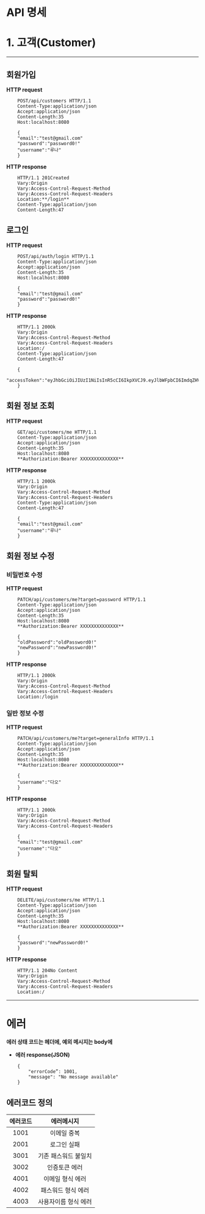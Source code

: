 # API 명세

# 1. 고객(Customer)

---

## 회원가입

**HTTP request**

```
    POST/api/customers HTTP/1.1
    Content-Type:application/json
    Accept:application/json
    Content-Length:35
    Host:localhost:8080
    
    {
    "email":"test@gmail.com"
    "password":"password0!"
    "username":"루나"
    }
```

**HTTP response**

```
    HTTP/1.1 201Created
    Vary:Origin
    Vary:Access-Control-Request-Method
    Vary:Access-Control-Request-Headers
    Location:**/login**
    Content-Type:application/json
    Content-Length:47
```

## 로그인

**HTTP request**

```
    POST/api/auth/login HTTP/1.1
    Content-Type:application/json
    Accept:application/json
    Content-Length:35
    Host:localhost:8080
    
    {
    "email":"test@gmail.com"
    "password":"password0!"
    }
```

**HTTP response**

```
    HTTP/1.1 200Ok
    Vary:Origin
    Vary:Access-Control-Request-Method
    Vary:Access-Control-Request-Headers
    Location:/
    Content-Type:application/json
    Content-Length:47

    {
    "accessToken":"eyJhbGciOiJIUzI1NiIsInR5cCI6IkpXVCJ9.eyJlbWFpbCI6ImdqZHVkZG5zQGdtYWlsLmNvbSJ9.XsJFHuJAdFPEto1WF__QGZoAOIIX2eJSn6xu0iJCGIQ"
    }
```

## 회원 정보 조회

**HTTP request**

```
    GET/api/customers/me HTTP/1.1
    Content-Type:application/json
    Accept:application/json
    Content-Length:35
    Host:localhost:8080
    **Authorization:Bearer XXXXXXXXXXXXXX**
```

**HTTP response**

```
    HTTP/1.1 200Ok
    Vary:Origin
    Vary:Access-Control-Request-Method
    Vary:Access-Control-Request-Headers
    Content-Type:application/json
    Content-Length:47

    {
    "email":"test@gmail.com"
    "username":"루나"
    }
```

## 회원 정보 수정

### 비밀번호 수정

**HTTP request**

```
    PATCH/api/customers/me?target=password HTTP/1.1
    Content-Type:application/json
    Accept:application/json
    Content-Length:35
    Host:localhost:8080
    **Authorization:Bearer XXXXXXXXXXXXXX**

    {
    "oldPassword":"oldPassword0!"
    "newPassword":"newPassword0!"
    }
```

**HTTP response**

```
    HTTP/1.1 200Ok
    Vary:Origin
    Vary:Access-Control-Request-Method
    Vary:Access-Control-Request-Headers
    Location:/login
```

### 일반 정보 수정

**HTTP request**

```
    PATCH/api/customers/me?target=generalInfo HTTP/1.1
    Content-Type:application/json
    Accept:application/json
    Content-Length:35
    Host:localhost:8080
    **Authorization:Bearer XXXXXXXXXXXXXX**

    {
    "username":"다오"
    }
```

**HTTP response**

```
    HTTP/1.1 200Ok
    Vary:Origin
    Vary:Access-Control-Request-Method
    Vary:Access-Control-Request-Headers

    {
    "email":"test@gmail.com"
    "username":"다오"
    }
```

## 회원 탈퇴

**HTTP request**

```
    DELETE/api/customers/me HTTP/1.1
    Content-Type:application/json
    Accept:application/json
    Content-Length:35
    Host:localhost:8080
    **Authorization:Bearer XXXXXXXXXXXXXX**

    {
    "password":"newPassword0!"
    }
```

**HTTP response**

```
    HTTP/1.1 204No Content
    Vary:Origin
    Vary:Access-Control-Request-Method
    Vary:Access-Control-Request-Headers
    Location:/
```

---

# 에러

**에러 상태 코드는 헤더에, 예외 메시지는 body에**

- **에러 response(JSON)**
```
    {
        "errorCode”: 1001,
        "message": "No message available"
    }
```

## 에러코드 정의

| 에러코드 | 에러메시지 |
|:------:|:-------:|
| 1001 | 이메일 중복 |
| 2001 | 로그인 실패 |
| 3001 | 기존 패스워드 불일치 |
| 3002 | 인증토큰 에러 |
| 4001 | 이메일 형식 에러 |
| 4002 | 패스워드 형식 에러 |
| 4003 | 사용자이름 형식 에러 |
